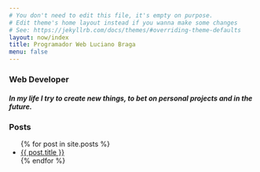 ```yaml
---
# You don't need to edit this file, it's empty on purpose.
# Edit theme's home layout instead if you wanna make some changes
# See: https://jekyllrb.com/docs/themes/#overriding-theme-defaults
layout: now/index
title: Programador Web Luciano Braga
menu: false
---
```


<h3 class="title">Web Developer</h3>
<h5 class="description">In my life I try to create new things, to bet on personal projects and in the future.</h5>

<h3>Posts</h3>
<ul>
  {% for post in site.posts %}
  <li>
    <a href="{{ post.url }}">{{ post.title }}</a>
  </li>
  {% endfor %}
</ul>
